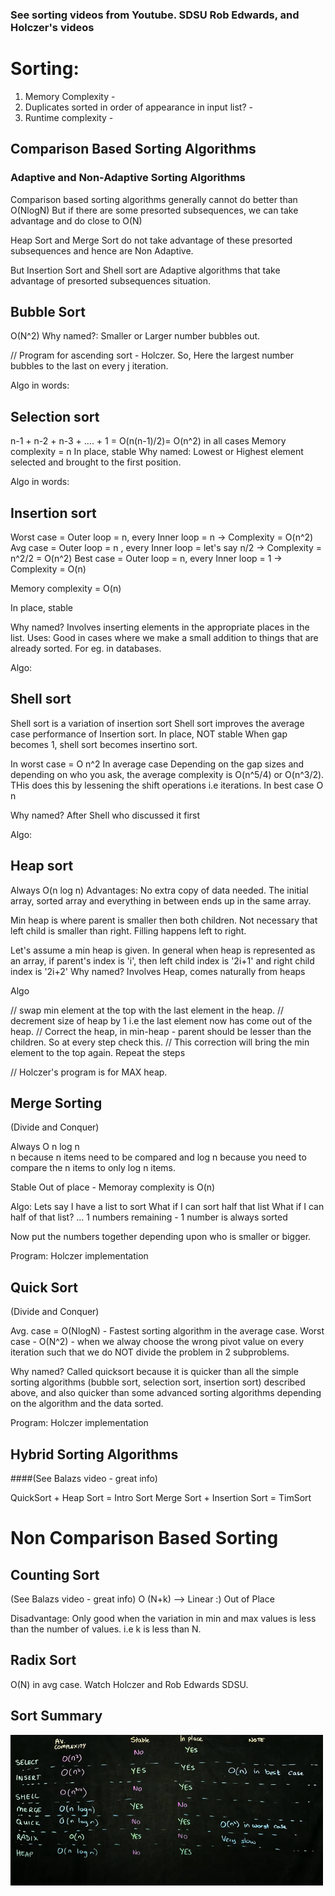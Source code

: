### See sorting videos from Youtube. SDSU Rob Edwards, and Holczer's videos


# Sorting:

1. Memory Complexity - 
2. Duplicates sorted in order of appearance in input list? -
3. Runtime complexity -


## Comparison Based Sorting Algorithms

### Adaptive and Non-Adaptive Sorting Algorithms
Comparison based sorting algorithms generally cannot do better than O(NlogN)
But if there are some presorted subsequences, we can take advantage and do close to O(N)

Heap Sort and Merge Sort do not take advantage of these presorted subsequences and hence are Non Adaptive.

But Insertion Sort and Shell sort are Adaptive algorithms that take advantage of presorted subsequences situation.

Bubble Sort
-----------
O(N^2)
Why named?: Smaller or Larger number bubbles out.

// Program for ascending sort - Holczer. So, Here the largest number bubbles to the last on every j iteration.

Algo in words:

Selection sort  
--------------
n-1 + n-2 + n-3 + .... + 1 = O(n(n-1)/2)= O(n^2) in all cases
Memory complexity = n
In place, stable
Why named: Lowest or Highest element selected and brought to the first position.

Algo in words:



Insertion sort  
--------------
Worst case = Outer loop = n, every Inner loop = n  -> Complexity = O(n^2)
Avg case = Outer loop = n , every Inner loop = let's say n/2 -> Complexity = n^2/2 = O(n^2)
Best case = Outer loop = n, every Inner loop = 1 -> Complexity = O(n)

Memory complexity = O(n)

In place, stable

Why named? Involves inserting elements in the appropriate places in the list.
Uses: Good in cases where we make a small addition to things that are already sorted. For eg. in databases.

Algo:



Shell sort
----------
Shell sort is a variation of insertion sort
Shell sort improves the average case performance of Insertion sort.
In place, NOT stable
When gap becomes 1, shell sort becomes insertino sort.

In worst case = O n^2
In average case Depending on the gap sizes and depending on who you ask, the average complexity is O(n^5/4) or O(n^3/2). THis does this by lessening the shift operations i.e iterations.
In best case O n

Why named?  After Shell who discussed it first

Algo:


Heap sort
----------
Always O(n log n)
Advantages: No extra copy of data needed. The initial array, sorted array and everything in between ends up in the same array.

Min heap is where parent is smaller then both children. 
Not necessary that left child is smaller than right.
Filling happens left to right.

Let's assume a min heap is given.
In general when heap is represented as an array, if parent's index is 'i', then left child index is '2i+1' and right child index is '2i+2'
Why named? Involves Heap, comes naturally from heaps

Algo

// swap min element at the top with the last element in the heap. 
// decrement size of heap by 1 i.e the last element now has come out of the heap.
// Correct the heap, in min-heap - parent should be lesser than the children.  So at every step check this.
// This correction will bring the min element to the top again. Repeat the steps

// Holczer's program is for MAX heap.


Merge Sorting
-------------
(Divide and Conquer)

Always O n log n  
n because n items need to be compared
and log n because you need to compare the n items to only log n items.

Stable
Out of place - Memoray complexity is O(n)

Algo:
Lets say I have a list to sort
What if I can sort half that list
What if I can half of that list?
...
1 numbers remaining - 1 number is always sorted

Now put the numbers together depending upon who is smaller or bigger.

Program:
Holczer implementation


Quick Sort
----------
(Divide and Conquer)

Avg. case = O(NlogN) - Fastest sorting algorithm in the average case.
Worst case - O(N^2) - when we alway choose the wrong pivot value on every iteration such that we do NOT divide the problem in 2 subproblems.

Why named?
Called quicksort because it is quicker than all the simple sorting algorithms (bubble sort, selection sort, insertion sort) described above, and also quicker than some advanced sorting algorithms depending on the algorithm and the data sorted.

Program:
Holczer implementation


## Hybrid Sorting Algorithms 
####(See Balazs video - great info)

QuickSort + Heap Sort = Intro Sort
Merge Sort + Insertion Sort = TimSort


# Non Comparison Based Sorting

Counting Sort
--------------
(See Balazs video - great info)
O (N+k)  --> Linear :)
Out of Place

Disadvantage: Only good when the variation in min and max values is less than  the number of values. i.e k is less than N.




Radix Sort
----------
O(N) in avg case. Watch Holczer and Rob Edwards SDSU.


Sort Summary
------------
<img src="Sort-Summary.PNG" alt="drawing" width="500" rotate="90"/>

